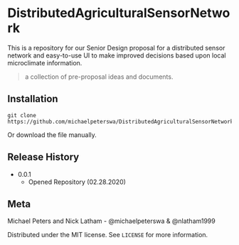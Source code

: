 # DistributedAgriculturalSensorNetwork
This is a repository for our Senior Design proposal for a distributed sensor network and easy-to-use UI to make improved decisions based upon local microclimate information.
> a collection of pre-proposal ideas and documents.
## Installation
```
git clone https://github.com/michaelpeterswa/DistributedAgriculturalSensorNetwork.git
```
Or download the file manually.
## Release History
* 0.0.1
   * Opened Repository (02.28.2020)
## Meta
Michael Peters and Nick Latham - @michaelpeterswa & @nlatham1999

Distributed under the MIT license. See ``LICENSE`` for more information.
